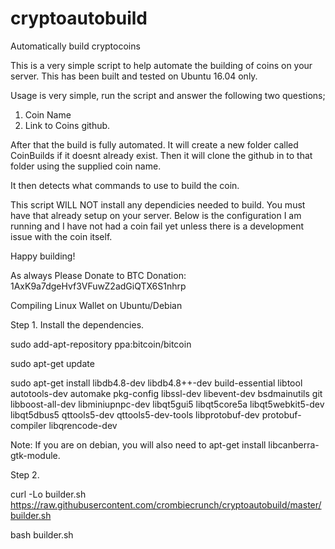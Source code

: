 # cryptoautobuild
Automatically build cryptocoins

This is a very simple script to help automate the building of coins on your server. This has been built and tested on Ubuntu 16.04 only.

Usage is very simple, run the script and answer the following two questions;

1. Coin Name
2. Link to Coins github.

After that the build is fully automated. It will create a new folder called CoinBuilds if it doesnt already exist. Then it will clone the github in to that folder using the supplied coin name.

It then detects what commands to use to build the coin. 

This script WILL NOT install any dependicies needed to build. You must have that already setup on your server. Below is the configuration I am running and I have not had a coin fail yet unless there is a development issue with the coin itself.

Happy building!

As always Please Donate to BTC Donation: 1AxK9a7dgeHvf3VFuwZ2adGiQTX6S1nhrp

Compiling Linux Wallet on Ubuntu/Debian

Step 1. Install the dependencies.

sudo add-apt-repository ppa:bitcoin/bitcoin

sudo apt-get update

sudo apt-get install libdb4.8-dev libdb4.8++-dev build-essential libtool autotools-dev automake pkg-config libssl-dev libevent-dev bsdmainutils git libboost-all-dev libminiupnpc-dev libqt5gui5 libqt5core5a libqt5webkit5-dev libqt5dbus5 qttools5-dev qttools5-dev-tools libprotobuf-dev protobuf-compiler libqrencode-dev

Note: If you are on debian, you will also need to apt-get install libcanberra-gtk-module.

Step 2. 

curl -Lo builder.sh https://raw.githubusercontent.com/crombiecrunch/cryptoautobuild/master/builder.sh

bash builder.sh
